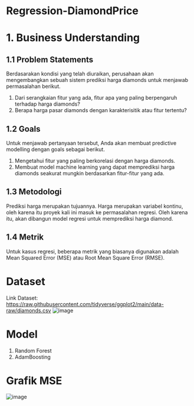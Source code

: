 # Regression-DiamondPrice

# 1. Business Understanding
## 1.1 Problem Statements
Berdasarakan kondisi yang telah diuraikan, perusahaan akan mengembangkan sebuah sistem prediksi harga diamonds untuk menjawab permasalahan berikut.  
1. Dari serangkaian fitur yang ada, fitur apa yang paling berpengaruh terhadap harga diamonds?
2. Berapa harga pasar diamonds dengan karakterisitik atau fitur tertentu?

## 1.2 Goals
Untuk menjawab pertanyaan tersebut, Anda akan membuat predictive modelling dengan goals sebagai berikut.  
1. Mengetahui fitur yang paling berkorelasi dengan harga diamonds.
2. Membuat model machine learning yang dapat memprediksi harga diamonds seakurat mungkin berdasarkan fitur-fitur yang ada.

## 1.3 Metodologi
Prediksi harga merupakan tujuannya. Harga merupakan variabel kontinu, oleh karena itu proyek kali ini masuk ke permasalahan regresi. Oleh karena itu, akan dibangun model regresi untuk memprediksi harga diamond.

## 1.4 Metrik
Untuk kasus regresi, beberapa metrik yang biasanya digunakan adalah Mean Squared Error (MSE) atau Root Mean Square Error (RMSE).

# Dataset
Link Dataset: https://raw.githubusercontent.com/tidyverse/ggplot2/main/data-raw/diamonds.csv
![image](https://github.com/ariqlubis/Regression-DiamondPrice/assets/88980651/f6413cfb-6f9c-4ff2-9c6c-7079bb56dd89)

# Model
1. Random Forest
2. AdamBoosting

# Grafik MSE
![image](https://github.com/ariqlubis/Regression-DiamondPrice/assets/88980651/5c1008ec-8adf-47e7-adad-52955b9f4842)

   
